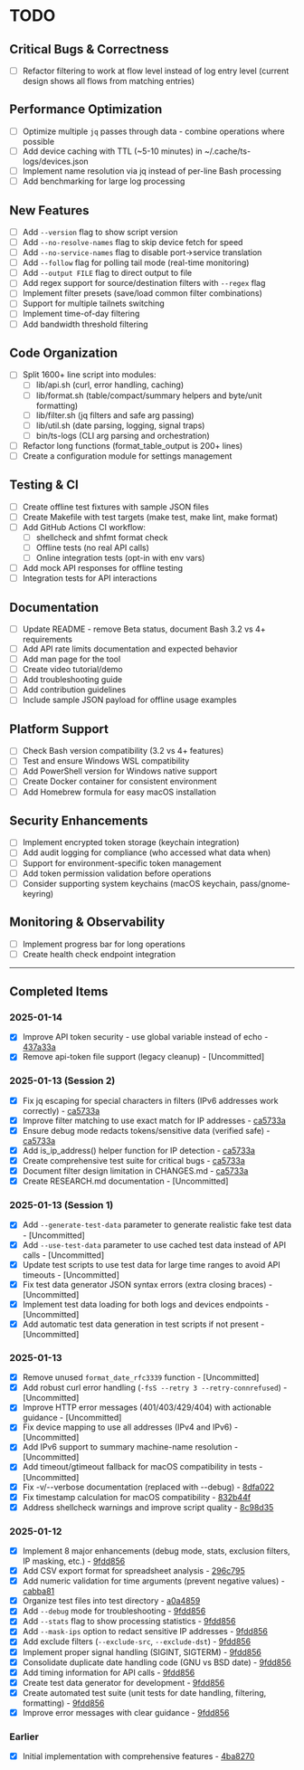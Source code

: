 # TODO

## Critical Bugs & Correctness
- [ ] Refactor filtering to work at flow level instead of log entry level (current design shows all flows from matching entries)

## Performance Optimization
- [ ] Optimize multiple `jq` passes through data - combine operations where possible
- [ ] Add device caching with TTL (~5-10 minutes) in ~/.cache/ts-logs/devices.json
- [ ] Implement name resolution via jq instead of per-line Bash processing
- [ ] Add benchmarking for large log processing

## New Features
- [ ] Add `--version` flag to show script version
- [ ] Add `--no-resolve-names` flag to skip device fetch for speed
- [ ] Add `--no-service-names` flag to disable port→service translation
- [ ] Add `--follow` flag for polling tail mode (real-time monitoring)
- [ ] Add `--output FILE` flag to direct output to file
- [ ] Add regex support for source/destination filters with `--regex` flag
- [ ] Implement filter presets (save/load common filter combinations)
- [ ] Support for multiple tailnets switching
- [ ] Implement time-of-day filtering
- [ ] Add bandwidth threshold filtering

## Code Organization
- [ ] Split 1600+ line script into modules:
  - [ ] lib/api.sh (curl, error handling, caching)
  - [ ] lib/format.sh (table/compact/summary helpers and byte/unit formatting)
  - [ ] lib/filter.sh (jq filters and safe arg passing)
  - [ ] lib/util.sh (date parsing, logging, signal traps)
  - [ ] bin/ts-logs (CLI arg parsing and orchestration)
- [ ] Refactor long functions (format_table_output is 200+ lines)
- [ ] Create a configuration module for settings management

## Testing & CI
- [ ] Create offline test fixtures with sample JSON files
- [ ] Create Makefile with test targets (make test, make lint, make format)
- [ ] Add GitHub Actions CI workflow:
  - [ ] shellcheck and shfmt format check
  - [ ] Offline tests (no real API calls)
  - [ ] Online integration tests (opt-in with env vars)
- [ ] Add mock API responses for offline testing
- [ ] Integration tests for API interactions

## Documentation
- [ ] Update README - remove Beta status, document Bash 3.2 vs 4+ requirements
- [ ] Add API rate limits documentation and expected behavior
- [ ] Add man page for the tool
- [ ] Create video tutorial/demo
- [ ] Add troubleshooting guide
- [ ] Add contribution guidelines
- [ ] Include sample JSON payload for offline usage examples

## Platform Support
- [ ] Check Bash version compatibility (3.2 vs 4+ features)
- [ ] Test and ensure Windows WSL compatibility
- [ ] Add PowerShell version for Windows native support
- [ ] Create Docker container for consistent environment
- [ ] Add Homebrew formula for easy macOS installation

## Security Enhancements
- [ ] Implement encrypted token storage (keychain integration)
- [ ] Add audit logging for compliance (who accessed what data when)
- [ ] Support for environment-specific token management
- [ ] Add token permission validation before operations
- [ ] Consider supporting system keychains (macOS keychain, pass/gnome-keyring)

## Monitoring & Observability
- [ ] Implement progress bar for long operations
- [ ] Create health check endpoint integration

---

## Completed Items

### 2025-01-14
- [x] Improve API token security - use global variable instead of echo - [437a33a](https://github.com/alexpach/tailscale-logging/commit/437a33a)
- [x] Remove api-token file support (legacy cleanup) - [Uncommitted]

### 2025-01-13 (Session 2)
- [x] Fix jq escaping for special characters in filters (IPv6 addresses work correctly) - [ca5733a](https://github.com/alexpach/tailscale-logging/commit/ca5733a)
- [x] Improve filter matching to use exact match for IP addresses - [ca5733a](https://github.com/alexpach/tailscale-logging/commit/ca5733a)
- [x] Ensure debug mode redacts tokens/sensitive data (verified safe) - [ca5733a](https://github.com/alexpach/tailscale-logging/commit/ca5733a)
- [x] Add is_ip_address() helper function for IP detection - [ca5733a](https://github.com/alexpach/tailscale-logging/commit/ca5733a)
- [x] Create comprehensive test suite for critical bugs - [ca5733a](https://github.com/alexpach/tailscale-logging/commit/ca5733a)
- [x] Document filter design limitation in CHANGES.md - [ca5733a](https://github.com/alexpach/tailscale-logging/commit/ca5733a)
- [x] Create RESEARCH.md documentation - [Uncommitted]

### 2025-01-13 (Session 1)
- [x] Add `--generate-test-data` parameter to generate realistic fake test data - [Uncommitted]
- [x] Add `--use-test-data` parameter to use cached test data instead of API calls - [Uncommitted]
- [x] Update test scripts to use test data for large time ranges to avoid API timeouts - [Uncommitted]
- [x] Fix test data generator JSON syntax errors (extra closing braces) - [Uncommitted]
- [x] Implement test data loading for both logs and devices endpoints - [Uncommitted]
- [x] Add automatic test data generation in test scripts if not present - [Uncommitted]

### 2025-01-13
- [x] Remove unused `format_date_rfc3339` function - [Uncommitted]
- [x] Add robust curl error handling (`-fsS --retry 3 --retry-connrefused`) - [Uncommitted]
- [x] Improve HTTP error messages (401/403/429/404) with actionable guidance - [Uncommitted]
- [x] Fix device mapping to use all addresses (IPv4 and IPv6) - [Uncommitted]
- [x] Add IPv6 support to summary machine-name resolution - [Uncommitted]
- [x] Add timeout/gtimeout fallback for macOS compatibility in tests - [Uncommitted]
- [x] Fix -v/--verbose documentation (replaced with --debug) - [8dfa022](https://github.com/alexpach/tailscale-logging/commit/8dfa022)
- [x] Fix timestamp calculation for macOS compatibility - [832b44f](https://github.com/alexpach/tailscale-logging/commit/832b44f)
- [x] Address shellcheck warnings and improve script quality - [8c98d35](https://github.com/alexpach/tailscale-logging/commit/8c98d35)

### 2025-01-12
- [x] Implement 8 major enhancements (debug mode, stats, exclusion filters, IP masking, etc.) - [9fdd856](https://github.com/alexpach/tailscale-logging/commit/9fdd856)
- [x] Add CSV export format for spreadsheet analysis - [296c795](https://github.com/alexpach/tailscale-logging/commit/296c795)
- [x] Add numeric validation for time arguments (prevent negative values) - [cabba81](https://github.com/alexpach/tailscale-logging/commit/cabba81)
- [x] Organize test files into test directory - [a0a4859](https://github.com/alexpach/tailscale-logging/commit/a0a4859)
- [x] Add `--debug` mode for troubleshooting - [9fdd856](https://github.com/alexpach/tailscale-logging/commit/9fdd856)
- [x] Add `--stats` flag to show processing statistics - [9fdd856](https://github.com/alexpach/tailscale-logging/commit/9fdd856)
- [x] Add `--mask-ips` option to redact sensitive IP addresses - [9fdd856](https://github.com/alexpach/tailscale-logging/commit/9fdd856)
- [x] Add exclude filters (`--exclude-src`, `--exclude-dst`) - [9fdd856](https://github.com/alexpach/tailscale-logging/commit/9fdd856)
- [x] Implement proper signal handling (SIGINT, SIGTERM) - [9fdd856](https://github.com/alexpach/tailscale-logging/commit/9fdd856)
- [x] Consolidate duplicate date handling code (GNU vs BSD date) - [9fdd856](https://github.com/alexpach/tailscale-logging/commit/9fdd856)
- [x] Add timing information for API calls - [9fdd856](https://github.com/alexpach/tailscale-logging/commit/9fdd856)
- [x] Create test data generator for development - [9fdd856](https://github.com/alexpach/tailscale-logging/commit/9fdd856)
- [x] Create automated test suite (unit tests for date handling, filtering, formatting) - [9fdd856](https://github.com/alexpach/tailscale-logging/commit/9fdd856)
- [x] Improve error messages with clear guidance - [9fdd856](https://github.com/alexpach/tailscale-logging/commit/9fdd856)

### Earlier
- [x] Initial implementation with comprehensive features - [4ba8270](https://github.com/alexpach/tailscale-logging/commit/4ba8270)